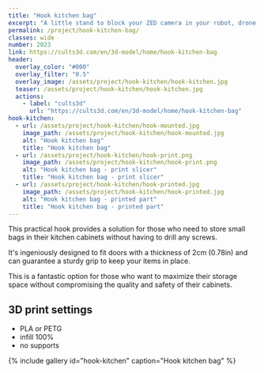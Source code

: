 ```yaml
---
title: "Hook kitchen bag"
excerpt: "A little stand to block your ZED camera in your robot, drone. To build this stand is required a 3D printer, a photographic screw, and if you want a spray."
permalink: /project/hook-kitchen-bag/
classes: wide
number: 2023
link: https://cults3d.com/en/3d-model/home/hook-kitchen-bag
header:
  overlay_color: "#000"
  overlay_filter: "0.5"
  overlay_image: /assets/project/hook-kitchen/hook-kitchen.jpg
  teaser: /assets/project/hook-kitchen/hook-kitchen.jpg
  actions:
    - label: "cults3d"
      url: "https://cults3d.com/en/3d-model/home/hook-kitchen-bag"
hook-kitchen:
  - url: /assets/project/hook-kitchen/hook-mounted.jpg
    image_path: /assets/project/hook-kitchen/hook-mounted.jpg
    alt: "Hook kitchen bag"
    title: "Hook kitchen bag"
  - url: /assets/project/hook-kitchen/hook-print.png
    image_path: /assets/project/hook-kitchen/hook-print.png
    alt: "Hook kitchen bag - print slicer"
    title: "Hook kitchen bag - print slicer"
  - url: /assets/project/hook-kitchen/hook-printed.jpg
    image_path: /assets/project/hook-kitchen/hook-printed.jpg
    alt: "Hook kitchen bag - printed part"
    title: "Hook kitchen bag - printed part"
---
```


This practical hook provides a solution for those who need to store small bags in their kitchen cabinets without having to drill any screws.

It's ingeniously designed to fit doors with a thickness of 2cm (0.78in) and can guarantee a sturdy grip to keep your items in place.

This is a fantastic option for those who want to maximize their storage space without compromising the quality and safety of their cabinets.

## 3D print settings

- PLA or PETG
- infill 100%
- no supports

{% include gallery id="hook-kitchen" caption="Hook kitchen bag" %}